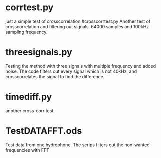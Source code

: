 # corrtest.py
just a simple test of crosscorrelation
#crosscorrtest.py
Another test of crosscorrelation and filtering out signals. 
64000 samples and 100kHz sampling frequency. 

# threesignals.py
Testing the method with three signals with multiple frequency and added noise. The code filters out every signal which is not 40kHz, and crosscorrelates the signal to find the difference. 

# timediff.py
another cross-corr test

# TestDATAFFT.ods
Test data from one hydrophone. The scrips filters out the non-wanted frequencies with FFT
